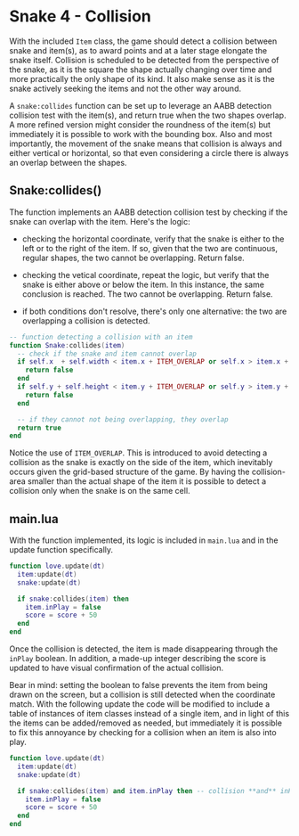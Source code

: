 # Snake 4 - Collision

With the included `Item` class, the game should detect a collision between snake and item(s), as to award points and at a later stage elongate the snake itself. Collision is scheduled to be detected from the perspective of the snake, as it is the square the shape actually changing over time and more practically the only shape of its kind. It also make sense as it is the snake actively seeking the items and not the other way around.

A `snake:collides` function can be set up to leverage an AABB detection collision test with the item(s), and return true when the two shapes overlap. A more refined version might consider the roundness of the item(s) but immediately it is possible to work with the bounding box. Also and most importantly, the movement of the snake means that collision is always and either vertical or horizontal, so that even considering a circle there is always an overlap between the shapes.

## Snake:collides()

The function implements an AABB detection collision test by checking if the snake can overlap with the item. Here's the logic:

- checking the horizontal coordinate, verify that the snake is either to the left or to the right of the item. If so, given that the two are continuous, regular shapes, the two cannot be overlapping. Return false.

- checking the vetical coordinate, repeat the logic, but verify that the snake is either above or below the item. In this instance, the same conclusion is reached. The two cannot be overlapping. Return false.

- if both conditions don't resolve, there's only one alternative: the two are overlapping a collision is detected.

```lua
-- function detecting a collision with an item
function Snake:collides(item)
  -- check if the snake and item cannot overlap
  if self.x  + self.width < item.x + ITEM_OVERLAP or self.x > item.x + item.size - ITEM_OVERLAP then
    return false
  end
  if self.y + self.height < item.y + ITEM_OVERLAP or self.y > item.y + item.size - ITEM_OVERLAP then
    return false
  end

  -- if they cannot not being overlapping, they overlap
  return true
end
```

Notice the use of `ITEM_OVERLAP`. This is introduced to avoid detecting a collision as the snake is exactly on the side of the item, which inevitably occurs given the grid-based structure of the game. By having the collision-area smaller than the actual shape of the item it is possible to detect a collision only when the snake is on the same cell.

## main.lua

With the function implemented, its logic is included in `main.lua` and in the update function specifically.

```lua
function love.update(dt)
  item:update(dt)
  snake:update(dt)

  if snake:collides(item) then
    item.inPlay = false
    score = score + 50
  end
end
```

Once the collision is detected, the item is made disappearing through the `inPlay` boolean. In addition, a made-up integer describing the score is updated to have visual confirmation of the actual collision.

Bear in mind: setting the boolean to false prevents the item from being drawn on the screen, but a collision is still detected when the coordinate match. With the following update the code will be modified to include a table of instances of item classes instead of a single item, and in light of this the items can be added/removed as needed, but immediately it is possible to fix this annoyance by checking for a collision when an item is also into play.

```lua
function love.update(dt)
  item:update(dt)
  snake:update(dt)

  if snake:collides(item) and item.inPlay then -- collision **and** inPlay set to true
    item.inPlay = false
    score = score + 50
  end
end
```
